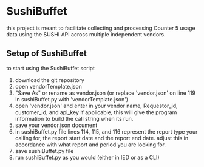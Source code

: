 # SushiBuffet
this project is meant to facilitate collecting and processing Counter 5 usage data using the SUSHI API across multiple independent vendors. 

## Setup of SushiBuffet
to start using the SushiBuffet script 
1. download the git repository
2. open vendorTemplate.json 
3. "Save As" or rename as vendor.json (or replace 'vendor.json' on line 119 in sushiBuffet.py with 'vendorTemplate.json')
4. open 'vendor.json' and enter in your vendor name, Requestor_id, customer_id, and api_key if applicable, this will give the program information to build the call string when its run.
5. save your vendor.json document
6. in sushiBuffet.py file lines 114, 115, and 116 represent the report type your calling for, the report start date and the report end date. adjust this in accordance with what report and period you are looking for. 
7. save sushiBuffet.py file
8. run sushiBuffet.py as you would (either in IED or as a CLI)
